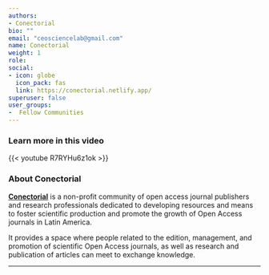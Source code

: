 ```yaml
---
authors:
- Conectorial
bio: ""
email: "ceosciencelab@gmail.com"
name: Conectorial
weight: 1
role: 
social:
- icon: globe
  icon_pack: fas
  link: https://conectorial.netlify.app/
superuser: false
user_groups:
-  Fellow Communities
---
```


### Learn more in this video

{{< youtube R7RYHu6z1ok >}} 

### About Conectorial

**[Conectorial](https://conectorial.netlify.app/)** is a non-profit community of open access journal publishers and research professionals dedicated to developing resources and means to foster scientific production and promote the growth of Open Access journals in Latin America.

It provides a space where people related to the edition, management, and promotion of scientific Open Access journals, as well as research and publication of articles can meet to exchange knowledge. 




***
